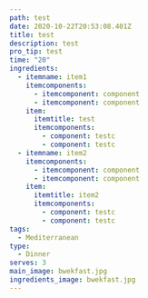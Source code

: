 ```yaml
---
path: test
date: 2020-10-22T20:53:08.401Z
title: test
description: test
pro_tip: test
time: "20"
ingredients:
  - itemname: item1
    itemcomponents:
      - itemcomponent: component
      - itemcomponent: component
    item:
      itemtitle: test
      itemcomponents:
        - component: testc
        - component: testc
  - itemname: item2
    itemcomponents:
      - itemcomponent: component
      - itemcomponent: component
    item:
      itemtitle: item2
      itemcomponents:
        - component: testc
        - component: testc
tags:
  - Mediterranean
type:
  - Dinner
serves: 3
main_image: bwekfast.jpg
ingredients_image: bwekfast.jpg
---
```

